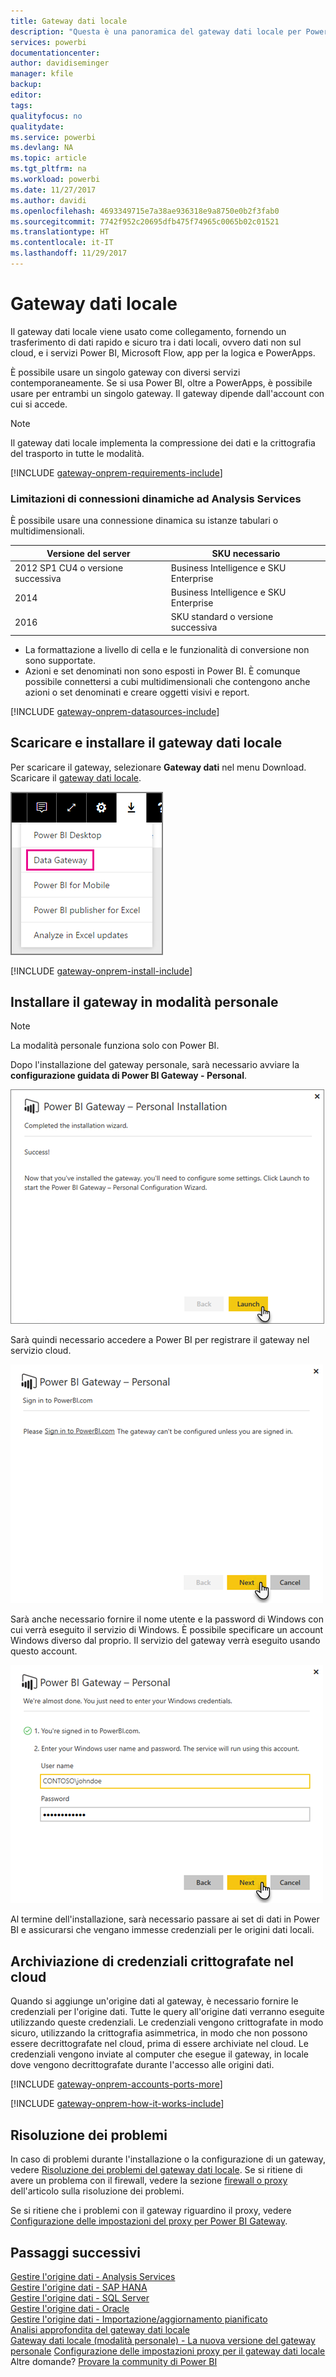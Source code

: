 ```yaml
---
title: Gateway dati locale
description: "Questa è una panoramica del gateway dati locale per Power BI. È possibile usare questo gateway per usare le origini dati DirectQuery. È anche possibile usare questo gateway per aggiornare i set di dati cloud con dati locali."
services: powerbi
documentationcenter: 
author: davidiseminger
manager: kfile
backup: 
editor: 
tags: 
qualityfocus: no
qualitydate: 
ms.service: powerbi
ms.devlang: NA
ms.topic: article
ms.tgt_pltfrm: na
ms.workload: powerbi
ms.date: 11/27/2017
ms.author: davidi
ms.openlocfilehash: 4693349715e7a38ae936318e9a8750e0b2f3fab0
ms.sourcegitcommit: 7742f952c20695dfb475f74965c0065b02c01521
ms.translationtype: HT
ms.contentlocale: it-IT
ms.lasthandoff: 11/29/2017
---
```

# <a name="on-premises-data-gateway"></a>Gateway dati locale
Il gateway dati locale viene usato come collegamento, fornendo un trasferimento di dati rapido e sicuro tra i dati locali, ovvero dati non sul cloud, e i servizi Power BI, Microsoft Flow, app per la logica e PowerApps.

È possibile usare un singolo gateway con diversi servizi contemporaneamente. Se si usa Power BI, oltre a PowerApps, è possibile usare per entrambi un singolo gateway. Il gateway dipende dall'account con cui si accede.

> [!NOTE]
> Il gateway dati locale implementa la compressione dei dati e la crittografia del trasporto in tutte le modalità.
> 
> 

<!-- Shared Requirements Include -->
[!INCLUDE [gateway-onprem-requirements-include](./includes/gateway-onprem-requirements-include.md)]

### <a name="limitations-of-analysis-services-live-connections"></a>Limitazioni di connessioni dinamiche ad Analysis Services
È possibile usare una connessione dinamica su istanze tabulari o multidimensionali.

| **Versione del server** | **SKU necessario** |
| --- | --- |
| 2012 SP1 CU4 o versione successiva |Business Intelligence e SKU Enterprise |
| 2014 |Business Intelligence e SKU Enterprise |
| 2016 |SKU standard o versione successiva |

* La formattazione a livello di cella e le funzionalità di conversione non sono supportate.
* Azioni e set denominati non sono esposti in Power BI. È comunque possibile connettersi a cubi multidimensionali che contengono anche azioni o set denominati e creare oggetti visivi e report.

<!-- Shared Install steps Include -->
[!INCLUDE [gateway-onprem-datasources-include](./includes/gateway-onprem-datasources-include.md)]

## <a name="download-and-install-the-on-premises-data-gateway"></a>Scaricare e installare il gateway dati locale
Per scaricare il gateway, selezionare **Gateway dati** nel menu Download. Scaricare il [gateway dati locale](http://go.microsoft.com/fwlink/?LinkID=820925).

![](media/service-gateway-onprem/powerbi-download-data-gateway.png)

<!-- Shared Install steps Include -->
[!INCLUDE [gateway-onprem-install-include](./includes/gateway-onprem-install-include.md)]

## <a name="install-the-gateway-in-personal-mode"></a>Installare il gateway in modalità personale
> [!NOTE]
> La modalità personale funziona solo con Power BI.
> 
> 

Dopo l'installazione del gateway personale, sarà necessario avviare la **configurazione guidata di Power BI Gateway - Personal**.

![](media/service-gateway-onprem/personal-gateway-launch-configuration.png)

Sarà quindi necessario accedere a Power BI per registrare il gateway nel servizio cloud.

![](media/service-gateway-onprem/personal-gateway-signin.png)

Sarà anche necessario fornire il nome utente e la password di Windows con cui verrà eseguito il servizio di Windows. È possibile specificare un account Windows diverso dal proprio. Il servizio del gateway verrà eseguito usando questo account.

![](media/service-gateway-onprem/personal-gateway-windows-service.png)

Al termine dell'installazione, sarà necessario passare ai set di dati in Power BI e assicurarsi che vengano immesse credenziali per le origini dati locali.

<a name="credentials"></a>

## <a name="storing-encrypted-credentials-in-the-cloud"></a>Archiviazione di credenziali crittografate nel cloud
Quando si aggiunge un'origine dati al gateway, è necessario fornire le credenziali per l'origine dati. Tutte le query all'origine dati verranno eseguite utilizzando queste credenziali. Le credenziali vengono crittografate in modo sicuro, utilizzando la crittografia asimmetrica, in modo che non possono essere decrittografate nel cloud, prima di essere archiviate nel cloud. Le credenziali vengono inviate al computer che esegue il gateway, in locale dove vengono decrittografate durante l'accesso alle origini dati.

<!-- Account and Port information -->
[!INCLUDE [gateway-onprem-accounts-ports-more](./includes/gateway-onprem-accounts-ports-more.md)]

<!-- How the gateway works -->
[!INCLUDE [gateway-onprem-how-it-works-include](./includes/gateway-onprem-how-it-works-include.md)]

## <a name="troubleshooting"></a>Risoluzione dei problemi
In caso di problemi durante l'installazione o la configurazione di un gateway, vedere [Risoluzione dei problemi del gateway dati locale](service-gateway-onprem-tshoot.md). Se si ritiene di avere un problema con il firewall, vedere la sezione [firewall o proxy](service-gateway-onprem-tshoot.md#firewall-or-proxy) dell'articolo sulla risoluzione dei problemi.

Se si ritiene che i problemi con il gateway riguardino il proxy, vedere [Configurazione delle impostazioni del proxy per Power BI Gateway](service-gateway-proxy.md).

## <a name="next-steps"></a>Passaggi successivi
[Gestire l'origine dati - Analysis Services](service-gateway-enterprise-manage-ssas.md)  
[Gestire l'origine dati - SAP HANA](service-gateway-enterprise-manage-sap.md)  
[Gestire l'origine dati - SQL Server](service-gateway-enterprise-manage-sql.md)  
[Gestire l'origine dati - Oracle](service-gateway-onprem-manage-oracle.md)  
[Gestire l'origine dati - Importazione/aggiornamento pianificato](service-gateway-enterprise-manage-scheduled-refresh.md)  
[Analisi approfondita del gateway dati locale](service-gateway-onprem-indepth.md)  
[Gateway dati locale (modalità personale) - La nuova versione del gateway personale](service-gateway-personal-mode.md)
[Configurazione delle impostazioni proxy per il gateway dati locale](service-gateway-proxy.md)  
Altre domande? [Provare la community di Power BI](http://community.powerbi.com/)

